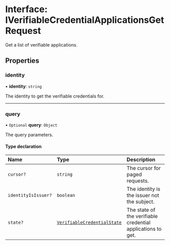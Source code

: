 # Interface: IVerifiableCredentialApplicationsGetRequest

Get a list of verifiable applications.

## Properties

### identity

• **identity**: `string`

The identity to get the verifiable credentials for.

---

### query

• `Optional` **query**: `Object`

The query parameters.

#### Type declaration

| Name                | Type                                                                 | Description                                                 |
| :------------------ | :------------------------------------------------------------------- | :---------------------------------------------------------- |
| `cursor?`           | `string`                                                             | The cursor for paged requests.                              |
| `identityIsIssuer?` | `boolean`                                                            | The identity is the issuer not the subject.                 |
| `state?`            | [`VerifiableCredentialState`](../enums/VerifiableCredentialState.md) | The state of the verifiable credential applications to get. |

